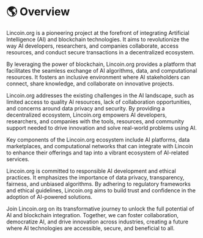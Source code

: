 # 🌎 Overview

Lincoin.org is a pioneering project at the forefront of integrating Artificial Intelligence (AI) and blockchain technologies. It aims to revolutionize the way AI developers, researchers, and companies collaborate, access resources, and conduct secure transactions in a decentralized ecosystem.

By leveraging the power of blockchain, Lincoin.org provides a platform that facilitates the seamless exchange of AI algorithms, data, and computational resources. It fosters an inclusive environment where AI stakeholders can connect, share knowledge, and collaborate on innovative projects.

Lincoin.org addresses the existing challenges in the AI landscape, such as limited access to quality AI resources, lack of collaboration opportunities, and concerns around data privacy and security. By providing a decentralized ecosystem, Lincoin.org empowers AI developers, researchers, and companies with the tools, resources, and community support needed to drive innovation and solve real-world problems using AI.

Key components of the Lincoin.org ecosystem include AI platforms, data marketplaces, and computational networks that can integrate with Lincoin to enhance their offerings and tap into a vibrant ecosystem of AI-related services.

Lincoin.org is committed to responsible AI development and ethical practices. It emphasizes the importance of data privacy, transparency, fairness, and unbiased algorithms. By adhering to regulatory frameworks and ethical guidelines, Lincoin.org aims to build trust and confidence in the adoption of AI-powered solutions.

Join Lincoin.org on its transformative journey to unlock the full potential of AI and blockchain integration. Together, we can foster collaboration, democratize AI, and drive innovation across industries, creating a future where AI technologies are accessible, secure, and beneficial to all.
